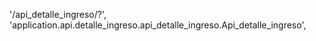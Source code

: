 '/api_detalle_ingreso/?', 'application.api.detalle_ingreso.api_detalle_ingreso.Api_detalle_ingreso',